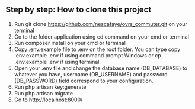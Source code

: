 <h2>Step by step: How to clone this project</h2>

1. Run git clone https://github.com/nescafaye/ovrs_commuter.git on your terminal
2. Go to the folder application using cd command on your cmd or terminal
3. Run composer install on your cmd or terminal
4. Copy .env.example file to .env on the root folder. You can type copy .env.example .env if using command prompt Windows or cp .env.example .env if using terminal
5. Open your .env file and change the database name (DB_DATABASE) to whatever you have, username (DB_USERNAME) and password (DB_PASSWORD) field correspond to your configuration.
8. Run php artisan key:generate
9. Run php artisan migrate
10. Go to http://localhost:8000/

